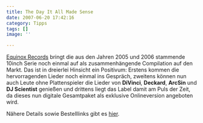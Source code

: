 ```yaml
---
title: The Day It All Made Sense
date: 2007-06-20 17:42:16
category: Tipps
tags: []
image: ''

---
```


[Equinox Records](http://www.e-q-x.net) bringt die aus den Jahren 2005 und 2006 stammende 10inch Serie noch einmal auf als zusammenhängende Compilation auf den Markt. Das ist in dreierlei Hinsicht ein Positivum: Erstens kommen die hervorragenden Lieder noch einmal ins Gespräch, zweitens können nun auch Leute ohne Plattenspieler die Lieder von **DiVinci**, **Deckard**, **ArcSin** und **DJ Scientist** genießen und drittens liegt das Label damit am Puls der Zeit, da dieses nun digitale Gesamtpaket als exklusive Onlineversion angeboten wird.  

  

Nähere Details sowie Bestelllinks gibt es [hier](http://www.the-groundzero.com/2007/06/20/the-day-it-all-made-sense-the-equinox-10inch-series-compilation/).
